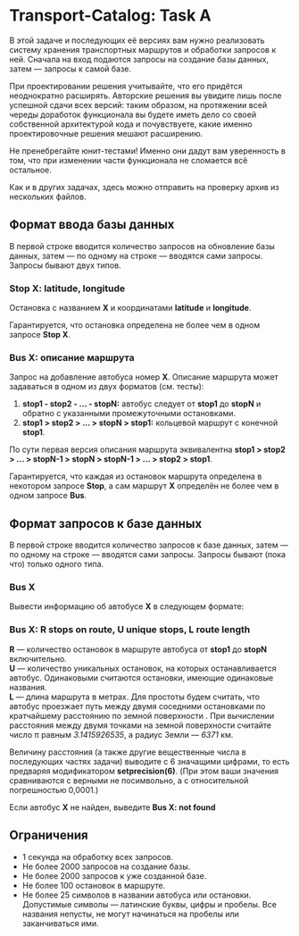 # Transport-Catalog: Task A
В этой задаче и последующих её версиях вам нужно реализовать систему хранения транспортных маршрутов и обработки запросов к ней. Сначала на вход подаются запросы на создание базы данных, затем — запросы к самой базе.  
  
При проектировании решения учитывайте, что его придётся неоднократно расширять. Авторские решения вы увидите лишь после успешной сдачи всех версий: таким образом, на протяжении всей череды доработок функционала вы будете иметь дело со своей собственной архитектурой кода и почувствуете, какие именно проектировочные решения мешают расширению.  
  
Не пренебрегайте юнит-тестами! Именно они дадут вам уверенность в том, что при изменении части функционала не сломается всё остальное.  
  
Как и в других задачах, здесь можно отправить на проверку архив из нескольких файлов.
  
## Формат ввода базы данных
  
В первой строке вводится количество запросов на обновление базы данных, затем — по одному на строке — вводятся сами запросы. Запросы бывают двух типов.  
  
### Stop X: latitude, longitude  
  
Остановка с названием __X__ и координатами __latitude__ и __longitude__.  
  
Гарантируется, что остановка определена не более чем в одном запросе __Stop X__.
### Bus X: описание маршрута  
  
Запрос на добавление автобуса номер __X__. Описание маршрута может задаваться в одном из двух форматов (см. тесты):  
  
1. __stop1 - stop2 - ... - stopN:__ автобус следует от __stop1__ до __stopN__ и обратно с указанными промежуточными остановками.  
2. __stop1 > stop2 > ... > stopN > stop1:__ кольцевой маршрут с конечной __stop1__.  
  
По сути первая версия описания маршрута эквивалентна __stop1 > stop2 > ... > stopN-1 > stopN > stopN-1 > ... > stop2 > stop1__.  
  
Гарантируется, что каждая из остановок маршрута определена в некотором запросе __Stop__, а сам маршрут __X__ определён не более чем в одном запросе __Bus__.

## Формат запросов к базе данных

В первой строке вводится количество запросов к базе данных, затем — по одному на строке — вводятся сами запросы. Запросы бывают (пока что) только одного типа.
  
### __Bus X__

Вывести информацию об автобусе __X__ в следующем формате:

### __Bus X: R stops on route, U unique stops, L route length__
  
__R__ — количество остановок в маршруте автобуса от __stop1__ до __stopN__ включительно.  
__U__ — количество уникальных остановок, на которых останавливается автобус. Одинаковыми считаются остановки, имеющие одинаковые названия.  
__L__ — длина маршрута в метрах. Для простоты будем считать, что автобус проезжает путь между двумя соседними остановками по кратчайшему расстоянию по земной поверхности . При вычислении расстояния между двумя точками на земной поверхности считайте число π равным _3.1415926535_, а радиус Земли — _6371_ км.  
  
Величину расстояния (а также другие вещественные числа в последующих частях задачи) выводите с 6 значащими цифрами, то есть предваряя модификатором __setprecision(6)__. (При этом ваши значения сравниваются с верными не посимвольно, а с относительной погрешностью 0,0001.)  
  
Если автобус __X__ не найден, выведите __Bus X: not found__  
## Ограничения  
  
* 1 секунда на обработку всех запросов.  
* Не более 2000 запросов на создание базы.  
* Не более 2000 запросов к уже созданной базе.  
* Не более 100 остановок в маршруте.  
* Не более 25 символов в названии автобуса или остановки. Допустимые символы — латинские буквы, цифры и пробелы. Все названия непусты, не могут начинаться на пробелы или заканчиваться ими.  

